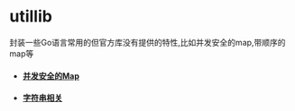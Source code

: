 # utillib

封装一些Go语言常用的但官方库没有提供的特性,比如并发安全的map,带顺序的map等


- #### [并发安全的Map](/safemap/readme.md) 

- #### [字符串相关](/strs/readme.md)